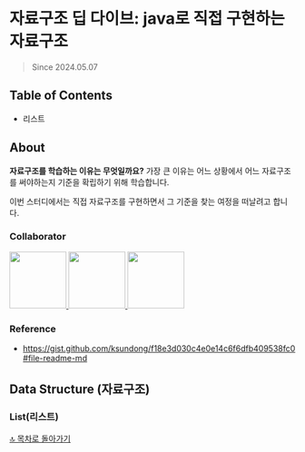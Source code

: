 # 자료구조 딥 다이브: java로 직접 구현하는 자료구조

> Since 2024.05.07

## Table of Contents

- 리스트

## About

**자료구조를 학습하는 이유는 무엇일까요?**
가장 큰 이유는 어느 상황에서 어느 자료구조를 써야하는지 기준을 확립하기 위해 학습합니다.

이번 스터디에서는 직접 자료구조를 구현하면서 그 기준을 찾는 여정을 떠날려고 합니다.

### Collaborator

<p>
<a href="https://github.com/hellomatia">
  <img src="https://github.com/hellomatia.png" width="100">
</a>
<a href="https://github.com/enduf7686">
  <img src="https://github.com/enduf7686.png" width="100">
<a href="https://github.com/JAEKWANG97">
  <img src="https://github.com/JAEKWANG97.png" width="100">
</a>
</p>

### Reference

- https://gist.github.com/ksundong/f18e3d030c4e0e14c6f6dfb409538fc0#file-readme-md

## Data Structure (자료구조)

### List(리스트)

[🔝 목차로 돌아가기](#table-of-contents)


